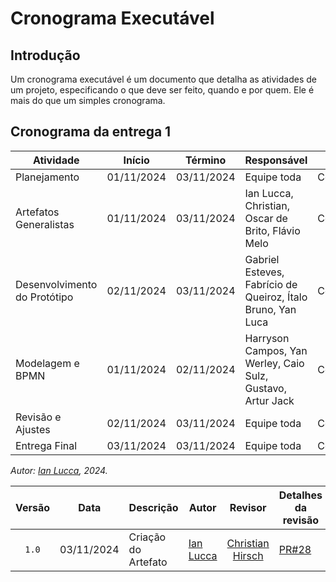 # Cronograma Executável

## Introdução 

Um cronograma executável é um documento que detalha as atividades de um projeto, especificando o que deve ser feito, quando e por quem. Ele é mais do que um simples cronograma. 


## Cronograma da entrega 1
| Atividade                  | Início       | Término      | Responsável        | Status       |
|---------------------------|--------------|--------------|---------------------|--------------|
| Planejamento              | 01/11/2024   | 03/11/2024   | Equipe toda  | Concluído    |
| Artefatos Generalistas              | 01/11/2024   | 03/11/2024   | Ian Lucca, Christian, Oscar de Brito, Flávio Melo  | Concluído    |
| Desenvolvimento do Protótipo | 02/11/2024   | 03/11/2024 | Gabriel Esteves, Fabrício de Queiroz, Ítalo Bruno, Yan Luca       | Concluído |
| Modelagem e BPMN              | 01/11/2024   | 02/11/2024   | Harryson Campos, Yan Werley, Caio Sulz, Gustavo, Artur Jack  | Concluído    |
| Revisão e Ajustes        | 02/11/2024   | 03/11/2024   | Equipe toda | Concluído     |
| Entrega Final             | 03/11/2024   | 03/11/2024   | Equipe toda      | Concluído     |

_Autor:  [Ian Lucca](https://github.com/IanLucca12), 2024._


|Versão|Data|Descrição|Autor|Revisor| Detalhes da revisão |
|:----:|----|---------|-----|:-------:| ----- |
|`1.0`| 03/11/2024 | Criação do Artefato |[Ian Lucca](https://github.com/IanLucca12)  |  [Christian Hirsch](https://github.com/crstyhs) |[PR#28](https://github.com/UnBArqDsw2024-2/2024.2_G4_Esporte_Entrega_01/pull/28) | 

